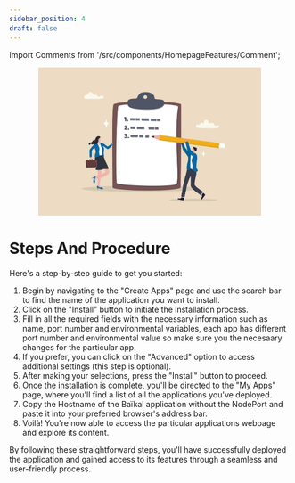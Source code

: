 ```yaml
---
sidebar_position: 4
draft: false
---
```

import Comments from '/src/components/HomepageFeatures/Comment'; 

<p align="center">
  <img src="/img/dwdww.png" alt="Alt Text" width="400"/>
</p>

# Steps And Procedure

 Here's a step-by-step guide to get you started:

1. Begin by navigating to the "Create Apps" page and use the search bar to find the  name of the  application you want to install.
2. Click on the "Install" button to initiate the installation process.
3. Fill in all the required fields with the necessary information such as name, port number and environmental variables, each app has different port number and environmental value so make sure you the necesaary changes for the particular app.
4. If you prefer, you can click on the "Advanced" option to access additional settings (this step is optional).
5. After making your selections, press the "Install" button to proceed.
6. Once the installation is complete, you'll be directed to the "My Apps" page, where you'll find a list of all the applications you've deployed.
7. Copy the Hostname of the Baïkal  application without the NodePort and paste it into your preferred browser's address bar.
8. Voilà! You're now able to access the particular applications webpage and explore its content.

By following these straightforward steps, you'll have successfully deployed the  application and gained access to its features through a seamless and user-friendly process.

<Comments />